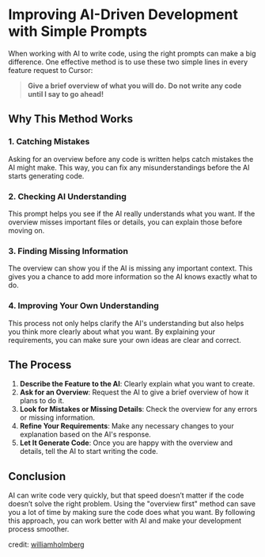 # Improving AI-Driven Development with Simple Prompts

When working with AI to write code, using the right prompts can make a big difference. One effective method is to use these two simple lines in every feature request to Cursor:

> **Give a brief overview of what you will do.**
> **Do not write any code until I say to go ahead!**

## Why This Method Works

### 1. **Catching Mistakes**
Asking for an overview before any code is written helps catch mistakes the AI might make. This way, you can fix any misunderstandings before the AI starts generating code.

### 2. **Checking AI Understanding**
This prompt helps you see if the AI really understands what you want. If the overview misses important files or details, you can explain those before moving on.

### 3. **Finding Missing Information**
The overview can show you if the AI is missing any important context. This gives you a chance to add more information so the AI knows exactly what to do.

### 4. **Improving Your Own Understanding**
This process not only helps clarify the AI's understanding but also helps you think more clearly about what you want. By explaining your requirements, you can make sure your own ideas are clear and correct.

## The Process

1. **Describe the Feature to the AI**: Clearly explain what you want to create.
2. **Ask for an Overview**: Request the AI to give a brief overview of how it plans to do it.
3. **Look for Mistakes or Missing Details**: Check the overview for any errors or missing information.
4. **Refine Your Requirements**: Make any necessary changes to your explanation based on the AI's response.
5. **Let It Generate Code**: Once you are happy with the overview and details, tell the AI to start writing the code.

## Conclusion

AI can write code very quickly, but that speed doesn’t matter if the code doesn’t solve the right problem. Using the "overview first" method can save you a lot of time by making sure the code does what you want. By following this approach, you can work better with AI and make your development process smoother.


credit: [williamholmberg](https://www.reddit.com/r/cursor/comments/1hwt5nx/this_simple_prompt_saved_me_hours_of_debugging/)